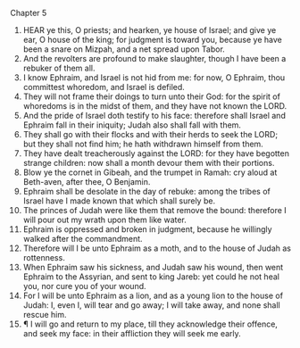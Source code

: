 

Chapter 5

1. HEAR ye this, O priests; and hearken, ye house of Israel; and give ye ear, O house of the king; for judgment is toward you, because ye have been a snare on Mizpah, and a net spread upon Tabor.
2. And the revolters are profound to make slaughter, though I have been a rebuker of them all.
3. I know Ephraim, and Israel is not hid from me: for now, O Ephraim, thou committest whoredom, and Israel is defiled.
4. They will not frame their doings to turn unto their God: for the spirit of whoredoms is in the midst of them, and they have not known the LORD.
5. And the pride of Israel doth testify to his face: therefore shall Israel and Ephraim fall in their iniquity; Judah also shall fall with them.
6. They shall go with their flocks and with their herds to seek the LORD; but they shall not find him; he hath withdrawn himself from them.
7. They have dealt treacherously against the LORD: for they have begotten strange children: now shall a month devour them with their portions.
8. Blow ye the cornet in Gibeah, and the trumpet in Ramah: cry aloud at Beth-aven, after thee, O Benjamin.
9. Ephraim shall be desolate in the day of rebuke: among the tribes of Israel have I made known that which shall surely be.
10. The princes of Judah were like them that remove the bound: therefore I will pour out my wrath upon them like water.
11. Ephraim is oppressed and broken in judgment, because he willingly walked after the commandment.
12. Therefore will I be unto Ephraim as a moth, and to the house of Judah as rottenness.
13. When Ephraim saw his sickness, and Judah saw his wound, then went Ephraim to the Assyrian, and sent to king Jareb: yet could he not heal you, nor cure you of your wound.
14. For I will be unto Ephraim as a lion, and as a young lion to the house of Judah: I, even I, will tear and go away; I will take away, and none shall rescue him.
15. ¶ I will go and return to my place, till they acknowledge their offence, and seek my face: in their affliction they will seek me early.
